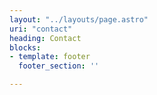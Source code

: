 ```yaml
---
layout: "../layouts/page.astro"
uri: "contact"
heading: Contact
blocks:
- template: footer
  footer_section: ''

---
```

